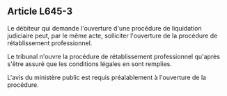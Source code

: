 Article L645-3
----
Le débiteur qui demande l'ouverture d'une procédure de liquidation judiciaire
peut, par le même acte, solliciter l'ouverture de la procédure de rétablissement
professionnel.

Le tribunal n'ouvre la procédure de rétablissement professionnel qu'après s'être
assuré que les conditions légales en sont remplies.

L'avis du ministère public est requis préalablement à l'ouverture de la
procédure.
